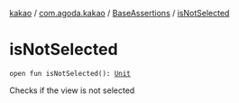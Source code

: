 [kakao](../../index.md) / [com.agoda.kakao](../index.md) / [BaseAssertions](index.md) / [isNotSelected](./is-not-selected.md)

# isNotSelected

`open fun isNotSelected(): `[`Unit`](https://kotlinlang.org/api/latest/jvm/stdlib/kotlin/-unit/index.html)

Checks if the view is not selected

